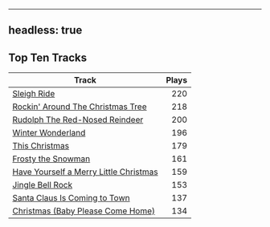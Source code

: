 
---
headless: true
---

## Top Ten Tracks

| Track | Plays |
| --- |  ---: |
|[Sleigh Ride](/songs/sleigh-ride)| 220|
|[Rockin' Around The Christmas Tree](/songs/rockin-around-the-christmas-tree)| 218|
|[Rudolph The Red-Nosed Reindeer](/songs/rudolph-the-red-nosed-reindeer)| 200|
|[Winter Wonderland](/songs/winter-wonderland)| 196|
|[This Christmas](/songs/this-christmas)| 179|
|[Frosty the Snowman](/songs/frosty-the-snowman)| 161|
|[Have Yourself a Merry Little Christmas](/songs/have-yourself-a-merry-little-christmas)| 159|
|[Jingle Bell Rock](/songs/jingle-bell-rock)| 153|
|[Santa Claus Is Coming to Town](/songs/santa-claus-is-coming-to-town)| 137|
|[Christmas (Baby Please Come Home)](/songs/christmas-baby-please-come-home)| 134|
